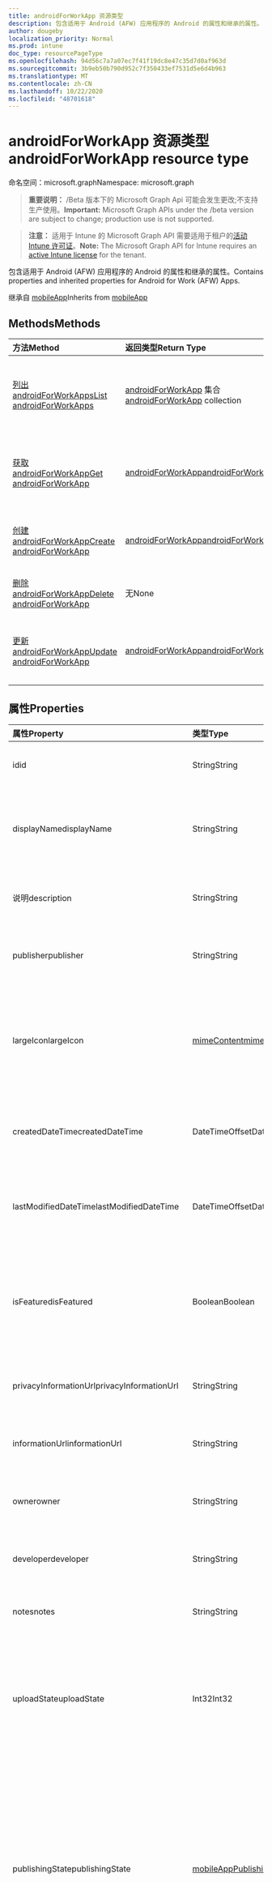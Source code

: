 ```yaml
---
title: androidForWorkApp 资源类型
description: 包含适用于 Android (AFW) 应用程序的 Android 的属性和继承的属性。
author: dougeby
localization_priority: Normal
ms.prod: intune
doc_type: resourcePageType
ms.openlocfilehash: 94d56c7a7a07ec7f41f19dc8e47c35d7d0af963d
ms.sourcegitcommit: 3b9eb50b790d952c7f350433ef7531d5e6d4b963
ms.translationtype: MT
ms.contentlocale: zh-CN
ms.lasthandoff: 10/22/2020
ms.locfileid: "48701618"
---
```

# <a name="androidforworkapp-resource-type"></a><span data-ttu-id="f8182-103">androidForWorkApp 资源类型</span><span class="sxs-lookup"><span data-stu-id="f8182-103">androidForWorkApp resource type</span></span>

<span data-ttu-id="f8182-104">命名空间：microsoft.graph</span><span class="sxs-lookup"><span data-stu-id="f8182-104">Namespace: microsoft.graph</span></span>

> <span data-ttu-id="f8182-105">**重要说明：** /Beta 版本下的 Microsoft Graph Api 可能会发生更改;不支持生产使用。</span><span class="sxs-lookup"><span data-stu-id="f8182-105">**Important:** Microsoft Graph APIs under the /beta version are subject to change; production use is not supported.</span></span>

> <span data-ttu-id="f8182-106">**注意：** 适用于 Intune 的 Microsoft Graph API 需要适用于租户的[活动 Intune 许可证](https://go.microsoft.com/fwlink/?linkid=839381)。</span><span class="sxs-lookup"><span data-stu-id="f8182-106">**Note:** The Microsoft Graph API for Intune requires an [active Intune license](https://go.microsoft.com/fwlink/?linkid=839381) for the tenant.</span></span>

<span data-ttu-id="f8182-107">包含适用于 Android (AFW) 应用程序的 Android 的属性和继承的属性。</span><span class="sxs-lookup"><span data-stu-id="f8182-107">Contains properties and inherited properties for Android for Work (AFW) Apps.</span></span>


<span data-ttu-id="f8182-108">继承自 [mobileApp](../resources/intune-shared-mobileapp.md)</span><span class="sxs-lookup"><span data-stu-id="f8182-108">Inherits from [mobileApp](../resources/intune-shared-mobileapp.md)</span></span>

## <a name="methods"></a><span data-ttu-id="f8182-109">Methods</span><span class="sxs-lookup"><span data-stu-id="f8182-109">Methods</span></span>
|<span data-ttu-id="f8182-110">方法</span><span class="sxs-lookup"><span data-stu-id="f8182-110">Method</span></span>|<span data-ttu-id="f8182-111">返回类型</span><span class="sxs-lookup"><span data-stu-id="f8182-111">Return Type</span></span>|<span data-ttu-id="f8182-112">说明</span><span class="sxs-lookup"><span data-stu-id="f8182-112">Description</span></span>|
|:---|:---|:---|
|[<span data-ttu-id="f8182-113">列出 androidForWorkApps</span><span class="sxs-lookup"><span data-stu-id="f8182-113">List androidForWorkApps</span></span>](../api/intune-apps-androidforworkapp-list.md)|<span data-ttu-id="f8182-114">[androidForWorkApp](../resources/intune-apps-androidforworkapp.md) 集合</span><span class="sxs-lookup"><span data-stu-id="f8182-114">[androidForWorkApp](../resources/intune-apps-androidforworkapp.md) collection</span></span>|<span data-ttu-id="f8182-115">列出 [androidForWorkApp](../resources/intune-apps-androidforworkapp.md) 对象的属性和关系。</span><span class="sxs-lookup"><span data-stu-id="f8182-115">List properties and relationships of the [androidForWorkApp](../resources/intune-apps-androidforworkapp.md) objects.</span></span>|
|[<span data-ttu-id="f8182-116">获取 androidForWorkApp</span><span class="sxs-lookup"><span data-stu-id="f8182-116">Get androidForWorkApp</span></span>](../api/intune-apps-androidforworkapp-get.md)|[<span data-ttu-id="f8182-117">androidForWorkApp</span><span class="sxs-lookup"><span data-stu-id="f8182-117">androidForWorkApp</span></span>](../resources/intune-apps-androidforworkapp.md)|<span data-ttu-id="f8182-118">读取 [androidForWorkApp](../resources/intune-apps-androidforworkapp.md) 对象的属性和关系。</span><span class="sxs-lookup"><span data-stu-id="f8182-118">Read properties and relationships of the [androidForWorkApp](../resources/intune-apps-androidforworkapp.md) object.</span></span>|
|[<span data-ttu-id="f8182-119">创建 androidForWorkApp</span><span class="sxs-lookup"><span data-stu-id="f8182-119">Create androidForWorkApp</span></span>](../api/intune-apps-androidforworkapp-create.md)|[<span data-ttu-id="f8182-120">androidForWorkApp</span><span class="sxs-lookup"><span data-stu-id="f8182-120">androidForWorkApp</span></span>](../resources/intune-apps-androidforworkapp.md)|<span data-ttu-id="f8182-121">创建新的 [androidForWorkApp](../resources/intune-apps-androidforworkapp.md) 对象。</span><span class="sxs-lookup"><span data-stu-id="f8182-121">Create a new [androidForWorkApp](../resources/intune-apps-androidforworkapp.md) object.</span></span>|
|[<span data-ttu-id="f8182-122">删除 androidForWorkApp</span><span class="sxs-lookup"><span data-stu-id="f8182-122">Delete androidForWorkApp</span></span>](../api/intune-apps-androidforworkapp-delete.md)|<span data-ttu-id="f8182-123">无</span><span class="sxs-lookup"><span data-stu-id="f8182-123">None</span></span>|<span data-ttu-id="f8182-124">删除 [androidForWorkApp](../resources/intune-apps-androidforworkapp.md)。</span><span class="sxs-lookup"><span data-stu-id="f8182-124">Deletes a [androidForWorkApp](../resources/intune-apps-androidforworkapp.md).</span></span>|
|[<span data-ttu-id="f8182-125">更新 androidForWorkApp</span><span class="sxs-lookup"><span data-stu-id="f8182-125">Update androidForWorkApp</span></span>](../api/intune-apps-androidforworkapp-update.md)|[<span data-ttu-id="f8182-126">androidForWorkApp</span><span class="sxs-lookup"><span data-stu-id="f8182-126">androidForWorkApp</span></span>](../resources/intune-apps-androidforworkapp.md)|<span data-ttu-id="f8182-127">更新 [androidForWorkApp](../resources/intune-apps-androidforworkapp.md) 对象的属性。</span><span class="sxs-lookup"><span data-stu-id="f8182-127">Update the properties of a [androidForWorkApp](../resources/intune-apps-androidforworkapp.md) object.</span></span>|

## <a name="properties"></a><span data-ttu-id="f8182-128">属性</span><span class="sxs-lookup"><span data-stu-id="f8182-128">Properties</span></span>
|<span data-ttu-id="f8182-129">属性</span><span class="sxs-lookup"><span data-stu-id="f8182-129">Property</span></span>|<span data-ttu-id="f8182-130">类型</span><span class="sxs-lookup"><span data-stu-id="f8182-130">Type</span></span>|<span data-ttu-id="f8182-131">说明</span><span class="sxs-lookup"><span data-stu-id="f8182-131">Description</span></span>|
|:---|:---|:---|
|<span data-ttu-id="f8182-132">id</span><span class="sxs-lookup"><span data-stu-id="f8182-132">id</span></span>|<span data-ttu-id="f8182-133">String</span><span class="sxs-lookup"><span data-stu-id="f8182-133">String</span></span>|<span data-ttu-id="f8182-134">实体的键。</span><span class="sxs-lookup"><span data-stu-id="f8182-134">Key of the entity.</span></span> <span data-ttu-id="f8182-135">继承自 [mobileApp](../resources/intune-shared-mobileapp.md)</span><span class="sxs-lookup"><span data-stu-id="f8182-135">Inherited from [mobileApp](../resources/intune-shared-mobileapp.md)</span></span>|
|<span data-ttu-id="f8182-136">displayName</span><span class="sxs-lookup"><span data-stu-id="f8182-136">displayName</span></span>|<span data-ttu-id="f8182-137">String</span><span class="sxs-lookup"><span data-stu-id="f8182-137">String</span></span>|<span data-ttu-id="f8182-138">管理员提供或导入的应用标题。</span><span class="sxs-lookup"><span data-stu-id="f8182-138">The admin provided or imported title of the app.</span></span> <span data-ttu-id="f8182-139">继承自 [mobileApp](../resources/intune-shared-mobileapp.md)</span><span class="sxs-lookup"><span data-stu-id="f8182-139">Inherited from [mobileApp](../resources/intune-shared-mobileapp.md)</span></span>|
|<span data-ttu-id="f8182-140">说明</span><span class="sxs-lookup"><span data-stu-id="f8182-140">description</span></span>|<span data-ttu-id="f8182-141">String</span><span class="sxs-lookup"><span data-stu-id="f8182-141">String</span></span>|<span data-ttu-id="f8182-142">应用的说明。</span><span class="sxs-lookup"><span data-stu-id="f8182-142">The description of the app.</span></span> <span data-ttu-id="f8182-143">继承自 [mobileApp](../resources/intune-shared-mobileapp.md)</span><span class="sxs-lookup"><span data-stu-id="f8182-143">Inherited from [mobileApp](../resources/intune-shared-mobileapp.md)</span></span>|
|<span data-ttu-id="f8182-144">publisher</span><span class="sxs-lookup"><span data-stu-id="f8182-144">publisher</span></span>|<span data-ttu-id="f8182-145">String</span><span class="sxs-lookup"><span data-stu-id="f8182-145">String</span></span>|<span data-ttu-id="f8182-146">应用的发布者。</span><span class="sxs-lookup"><span data-stu-id="f8182-146">The publisher of the app.</span></span> <span data-ttu-id="f8182-147">继承自 [mobileApp](../resources/intune-shared-mobileapp.md)</span><span class="sxs-lookup"><span data-stu-id="f8182-147">Inherited from [mobileApp](../resources/intune-shared-mobileapp.md)</span></span>|
|<span data-ttu-id="f8182-148">largeIcon</span><span class="sxs-lookup"><span data-stu-id="f8182-148">largeIcon</span></span>|[<span data-ttu-id="f8182-149">mimeContent</span><span class="sxs-lookup"><span data-stu-id="f8182-149">mimeContent</span></span>](../resources/intune-shared-mimecontent.md)|<span data-ttu-id="f8182-150">要显示在应用详细信息中并用于图标上传的大图标。</span><span class="sxs-lookup"><span data-stu-id="f8182-150">The large icon, to be displayed in the app details and used for upload of the icon.</span></span> <span data-ttu-id="f8182-151">继承自 [mobileApp](../resources/intune-shared-mobileapp.md)</span><span class="sxs-lookup"><span data-stu-id="f8182-151">Inherited from [mobileApp](../resources/intune-shared-mobileapp.md)</span></span>|
|<span data-ttu-id="f8182-152">createdDateTime</span><span class="sxs-lookup"><span data-stu-id="f8182-152">createdDateTime</span></span>|<span data-ttu-id="f8182-153">DateTimeOffset</span><span class="sxs-lookup"><span data-stu-id="f8182-153">DateTimeOffset</span></span>|<span data-ttu-id="f8182-154">创建应用的日期和时间。</span><span class="sxs-lookup"><span data-stu-id="f8182-154">The date and time the app was created.</span></span> <span data-ttu-id="f8182-155">继承自 [mobileApp](../resources/intune-shared-mobileapp.md)</span><span class="sxs-lookup"><span data-stu-id="f8182-155">Inherited from [mobileApp](../resources/intune-shared-mobileapp.md)</span></span>|
|<span data-ttu-id="f8182-156">lastModifiedDateTime</span><span class="sxs-lookup"><span data-stu-id="f8182-156">lastModifiedDateTime</span></span>|<span data-ttu-id="f8182-157">DateTimeOffset</span><span class="sxs-lookup"><span data-stu-id="f8182-157">DateTimeOffset</span></span>|<span data-ttu-id="f8182-158">上次修改应用的日期和时间。</span><span class="sxs-lookup"><span data-stu-id="f8182-158">The date and time the app was last modified.</span></span> <span data-ttu-id="f8182-159">继承自 [mobileApp](../resources/intune-shared-mobileapp.md)</span><span class="sxs-lookup"><span data-stu-id="f8182-159">Inherited from [mobileApp](../resources/intune-shared-mobileapp.md)</span></span>|
|<span data-ttu-id="f8182-160">isFeatured</span><span class="sxs-lookup"><span data-stu-id="f8182-160">isFeatured</span></span>|<span data-ttu-id="f8182-161">Boolean</span><span class="sxs-lookup"><span data-stu-id="f8182-161">Boolean</span></span>|<span data-ttu-id="f8182-162">指示应用是否被管理员标记为特色的值。继承自 [mobileApp](../resources/intune-shared-mobileapp.md)</span><span class="sxs-lookup"><span data-stu-id="f8182-162">The value indicating whether the app is marked as featured by the admin. Inherited from [mobileApp](../resources/intune-shared-mobileapp.md)</span></span>|
|<span data-ttu-id="f8182-163">privacyInformationUrl</span><span class="sxs-lookup"><span data-stu-id="f8182-163">privacyInformationUrl</span></span>|<span data-ttu-id="f8182-164">String</span><span class="sxs-lookup"><span data-stu-id="f8182-164">String</span></span>|<span data-ttu-id="f8182-165">隐私声明 URL。</span><span class="sxs-lookup"><span data-stu-id="f8182-165">The privacy statement Url.</span></span> <span data-ttu-id="f8182-166">继承自 [mobileApp](../resources/intune-shared-mobileapp.md)</span><span class="sxs-lookup"><span data-stu-id="f8182-166">Inherited from [mobileApp](../resources/intune-shared-mobileapp.md)</span></span>|
|<span data-ttu-id="f8182-167">informationUrl</span><span class="sxs-lookup"><span data-stu-id="f8182-167">informationUrl</span></span>|<span data-ttu-id="f8182-168">String</span><span class="sxs-lookup"><span data-stu-id="f8182-168">String</span></span>|<span data-ttu-id="f8182-169">详细信息 URL。</span><span class="sxs-lookup"><span data-stu-id="f8182-169">The more information Url.</span></span> <span data-ttu-id="f8182-170">继承自 [mobileApp](../resources/intune-shared-mobileapp.md)</span><span class="sxs-lookup"><span data-stu-id="f8182-170">Inherited from [mobileApp](../resources/intune-shared-mobileapp.md)</span></span>|
|<span data-ttu-id="f8182-171">owner</span><span class="sxs-lookup"><span data-stu-id="f8182-171">owner</span></span>|<span data-ttu-id="f8182-172">String</span><span class="sxs-lookup"><span data-stu-id="f8182-172">String</span></span>|<span data-ttu-id="f8182-173">应用的所有者。</span><span class="sxs-lookup"><span data-stu-id="f8182-173">The owner of the app.</span></span> <span data-ttu-id="f8182-174">继承自 [mobileApp](../resources/intune-shared-mobileapp.md)</span><span class="sxs-lookup"><span data-stu-id="f8182-174">Inherited from [mobileApp](../resources/intune-shared-mobileapp.md)</span></span>|
|<span data-ttu-id="f8182-175">developer</span><span class="sxs-lookup"><span data-stu-id="f8182-175">developer</span></span>|<span data-ttu-id="f8182-176">String</span><span class="sxs-lookup"><span data-stu-id="f8182-176">String</span></span>|<span data-ttu-id="f8182-177">应用的开发者。</span><span class="sxs-lookup"><span data-stu-id="f8182-177">The developer of the app.</span></span> <span data-ttu-id="f8182-178">继承自 [mobileApp](../resources/intune-shared-mobileapp.md)</span><span class="sxs-lookup"><span data-stu-id="f8182-178">Inherited from [mobileApp](../resources/intune-shared-mobileapp.md)</span></span>|
|<span data-ttu-id="f8182-179">notes</span><span class="sxs-lookup"><span data-stu-id="f8182-179">notes</span></span>|<span data-ttu-id="f8182-180">String</span><span class="sxs-lookup"><span data-stu-id="f8182-180">String</span></span>|<span data-ttu-id="f8182-181">应用的备注。</span><span class="sxs-lookup"><span data-stu-id="f8182-181">Notes for the app.</span></span> <span data-ttu-id="f8182-182">继承自 [mobileApp](../resources/intune-shared-mobileapp.md)</span><span class="sxs-lookup"><span data-stu-id="f8182-182">Inherited from [mobileApp](../resources/intune-shared-mobileapp.md)</span></span>|
|<span data-ttu-id="f8182-183">uploadState</span><span class="sxs-lookup"><span data-stu-id="f8182-183">uploadState</span></span>|<span data-ttu-id="f8182-184">Int32</span><span class="sxs-lookup"><span data-stu-id="f8182-184">Int32</span></span>|<span data-ttu-id="f8182-185">上载状态。</span><span class="sxs-lookup"><span data-stu-id="f8182-185">The upload state.</span></span> <span data-ttu-id="f8182-186">可能的值包括： 0- `Not Ready` 、1- `Ready` 、2- `Processing` 。</span><span class="sxs-lookup"><span data-stu-id="f8182-186">Possible values are: 0 - `Not Ready`, 1 - `Ready`, 2 - `Processing`.</span></span> <span data-ttu-id="f8182-187">继承自 [mobileApp](../resources/intune-shared-mobileapp.md)</span><span class="sxs-lookup"><span data-stu-id="f8182-187">Inherited from [mobileApp](../resources/intune-shared-mobileapp.md)</span></span>|
|<span data-ttu-id="f8182-188">publishingState</span><span class="sxs-lookup"><span data-stu-id="f8182-188">publishingState</span></span>|[<span data-ttu-id="f8182-189">mobileAppPublishingState</span><span class="sxs-lookup"><span data-stu-id="f8182-189">mobileAppPublishingState</span></span>](../resources/intune-apps-mobileapppublishingstate.md)|<span data-ttu-id="f8182-190">应用的发布状态。</span><span class="sxs-lookup"><span data-stu-id="f8182-190">The publishing state for the app.</span></span> <span data-ttu-id="f8182-191">除非应用已发布，否则无法分配应用。</span><span class="sxs-lookup"><span data-stu-id="f8182-191">The app cannot be assigned unless the app is published.</span></span> <span data-ttu-id="f8182-192">继承自 [mobileApp](../resources/intune-shared-mobileapp.md)。</span><span class="sxs-lookup"><span data-stu-id="f8182-192">Inherited from [mobileApp](../resources/intune-shared-mobileapp.md).</span></span> <span data-ttu-id="f8182-193">可取值为：`notPublished`、`processing`、`published`。</span><span class="sxs-lookup"><span data-stu-id="f8182-193">Possible values are: `notPublished`, `processing`, `published`.</span></span>|
|<span data-ttu-id="f8182-194">isAssigned</span><span class="sxs-lookup"><span data-stu-id="f8182-194">isAssigned</span></span>|<span data-ttu-id="f8182-195">Boolean</span><span class="sxs-lookup"><span data-stu-id="f8182-195">Boolean</span></span>|<span data-ttu-id="f8182-196">指示是否至少向一个组分配了应用程序的值。</span><span class="sxs-lookup"><span data-stu-id="f8182-196">The value indicating whether the app is assigned to at least one group.</span></span> <span data-ttu-id="f8182-197">继承自 [mobileApp](../resources/intune-shared-mobileapp.md)</span><span class="sxs-lookup"><span data-stu-id="f8182-197">Inherited from [mobileApp](../resources/intune-shared-mobileapp.md)</span></span>|
|<span data-ttu-id="f8182-198">roleScopeTagIds</span><span class="sxs-lookup"><span data-stu-id="f8182-198">roleScopeTagIds</span></span>|<span data-ttu-id="f8182-199">String collection</span><span class="sxs-lookup"><span data-stu-id="f8182-199">String collection</span></span>|<span data-ttu-id="f8182-200">此移动应用的作用域标记 id 列表。</span><span class="sxs-lookup"><span data-stu-id="f8182-200">List of scope tag ids for this mobile app.</span></span> <span data-ttu-id="f8182-201">继承自 [mobileApp](../resources/intune-shared-mobileapp.md)</span><span class="sxs-lookup"><span data-stu-id="f8182-201">Inherited from [mobileApp](../resources/intune-shared-mobileapp.md)</span></span>|
|<span data-ttu-id="f8182-202">dependentAppCount</span><span class="sxs-lookup"><span data-stu-id="f8182-202">dependentAppCount</span></span>|<span data-ttu-id="f8182-203">Int32</span><span class="sxs-lookup"><span data-stu-id="f8182-203">Int32</span></span>|<span data-ttu-id="f8182-204">子应用程序的依赖项总数。</span><span class="sxs-lookup"><span data-stu-id="f8182-204">The total number of dependencies the child app has.</span></span> <span data-ttu-id="f8182-205">继承自 [mobileApp](../resources/intune-shared-mobileapp.md)</span><span class="sxs-lookup"><span data-stu-id="f8182-205">Inherited from [mobileApp](../resources/intune-shared-mobileapp.md)</span></span>|
|<span data-ttu-id="f8182-206">supersedingAppCount</span><span class="sxs-lookup"><span data-stu-id="f8182-206">supersedingAppCount</span></span>|<span data-ttu-id="f8182-207">Int32</span><span class="sxs-lookup"><span data-stu-id="f8182-207">Int32</span></span>|<span data-ttu-id="f8182-208">此应用程序直接或间接取代的应用程序总数量。</span><span class="sxs-lookup"><span data-stu-id="f8182-208">The total number of apps this app directly or indirectly supersedes.</span></span> <span data-ttu-id="f8182-209">继承自 [mobileApp](../resources/intune-shared-mobileapp.md)</span><span class="sxs-lookup"><span data-stu-id="f8182-209">Inherited from [mobileApp](../resources/intune-shared-mobileapp.md)</span></span>|
|<span data-ttu-id="f8182-210">supersededAppCount</span><span class="sxs-lookup"><span data-stu-id="f8182-210">supersededAppCount</span></span>|<span data-ttu-id="f8182-211">Int32</span><span class="sxs-lookup"><span data-stu-id="f8182-211">Int32</span></span>|<span data-ttu-id="f8182-212">此应用程序直接或间接取代的应用程序总数量。</span><span class="sxs-lookup"><span data-stu-id="f8182-212">The total number of apps this app is directly or indirectly superseded by.</span></span> <span data-ttu-id="f8182-213">继承自 [mobileApp](../resources/intune-shared-mobileapp.md)</span><span class="sxs-lookup"><span data-stu-id="f8182-213">Inherited from [mobileApp](../resources/intune-shared-mobileapp.md)</span></span>|
|<span data-ttu-id="f8182-214">packageId</span><span class="sxs-lookup"><span data-stu-id="f8182-214">packageId</span></span>|<span data-ttu-id="f8182-215">String</span><span class="sxs-lookup"><span data-stu-id="f8182-215">String</span></span>|<span data-ttu-id="f8182-216">包标识符。</span><span class="sxs-lookup"><span data-stu-id="f8182-216">The package identifier.</span></span>|
|<span data-ttu-id="f8182-217">appIdentifier</span><span class="sxs-lookup"><span data-stu-id="f8182-217">appIdentifier</span></span>|<span data-ttu-id="f8182-218">String</span><span class="sxs-lookup"><span data-stu-id="f8182-218">String</span></span>|<span data-ttu-id="f8182-219">标识名称。</span><span class="sxs-lookup"><span data-stu-id="f8182-219">The Identity Name.</span></span>|
|<span data-ttu-id="f8182-220">usedLicenseCount</span><span class="sxs-lookup"><span data-stu-id="f8182-220">usedLicenseCount</span></span>|<span data-ttu-id="f8182-221">Int32</span><span class="sxs-lookup"><span data-stu-id="f8182-221">Int32</span></span>|<span data-ttu-id="f8182-222">使用中的 VPP 许可证数量。</span><span class="sxs-lookup"><span data-stu-id="f8182-222">The number of VPP licenses in use.</span></span>|
|<span data-ttu-id="f8182-223">totalLicenseCount</span><span class="sxs-lookup"><span data-stu-id="f8182-223">totalLicenseCount</span></span>|<span data-ttu-id="f8182-224">Int32</span><span class="sxs-lookup"><span data-stu-id="f8182-224">Int32</span></span>|<span data-ttu-id="f8182-225">VPP 许可证的总数。</span><span class="sxs-lookup"><span data-stu-id="f8182-225">The total number of VPP licenses.</span></span>|
|<span data-ttu-id="f8182-226">appStoreUrl</span><span class="sxs-lookup"><span data-stu-id="f8182-226">appStoreUrl</span></span>|<span data-ttu-id="f8182-227">String</span><span class="sxs-lookup"><span data-stu-id="f8182-227">String</span></span>|<span data-ttu-id="f8182-228">"播放工作商店" 应用程序 URL。</span><span class="sxs-lookup"><span data-stu-id="f8182-228">The Play for Work Store app URL.</span></span>|

## <a name="relationships"></a><span data-ttu-id="f8182-229">关系</span><span class="sxs-lookup"><span data-stu-id="f8182-229">Relationships</span></span>
|<span data-ttu-id="f8182-230">关系</span><span class="sxs-lookup"><span data-stu-id="f8182-230">Relationship</span></span>|<span data-ttu-id="f8182-231">类型</span><span class="sxs-lookup"><span data-stu-id="f8182-231">Type</span></span>|<span data-ttu-id="f8182-232">说明</span><span class="sxs-lookup"><span data-stu-id="f8182-232">Description</span></span>|
|:---|:---|:---|
|<span data-ttu-id="f8182-233">categories</span><span class="sxs-lookup"><span data-stu-id="f8182-233">categories</span></span>|<span data-ttu-id="f8182-234">[mobileAppCategory](../resources/intune-apps-mobileappcategory.md) 集合</span><span class="sxs-lookup"><span data-stu-id="f8182-234">[mobileAppCategory](../resources/intune-apps-mobileappcategory.md) collection</span></span>|<span data-ttu-id="f8182-235">此应用的类别列表。</span><span class="sxs-lookup"><span data-stu-id="f8182-235">The list of categories for this app.</span></span> <span data-ttu-id="f8182-236">继承自 [mobileApp](../resources/intune-shared-mobileapp.md)</span><span class="sxs-lookup"><span data-stu-id="f8182-236">Inherited from [mobileApp](../resources/intune-shared-mobileapp.md)</span></span>|
|<span data-ttu-id="f8182-237">assignments</span><span class="sxs-lookup"><span data-stu-id="f8182-237">assignments</span></span>|<span data-ttu-id="f8182-238">[mobileAppAssignment](../resources/intune-apps-mobileappassignment.md) 集合</span><span class="sxs-lookup"><span data-stu-id="f8182-238">[mobileAppAssignment](../resources/intune-apps-mobileappassignment.md) collection</span></span>|<span data-ttu-id="f8182-239">此移动应用的组分配的列表。</span><span class="sxs-lookup"><span data-stu-id="f8182-239">The list of group assignments for this mobile app.</span></span> <span data-ttu-id="f8182-240">继承自 [mobileApp](../resources/intune-shared-mobileapp.md)</span><span class="sxs-lookup"><span data-stu-id="f8182-240">Inherited from [mobileApp](../resources/intune-shared-mobileapp.md)</span></span>|
|<span data-ttu-id="f8182-241">installSummary</span><span class="sxs-lookup"><span data-stu-id="f8182-241">installSummary</span></span>|[<span data-ttu-id="f8182-242">mobileAppInstallSummary</span><span class="sxs-lookup"><span data-stu-id="f8182-242">mobileAppInstallSummary</span></span>](../resources/intune-apps-mobileappinstallsummary.md)|<span data-ttu-id="f8182-243">移动应用安装摘要。</span><span class="sxs-lookup"><span data-stu-id="f8182-243">Mobile App Install Summary.</span></span> <span data-ttu-id="f8182-244">继承自 [mobileApp](../resources/intune-shared-mobileapp.md)</span><span class="sxs-lookup"><span data-stu-id="f8182-244">Inherited from [mobileApp](../resources/intune-shared-mobileapp.md)</span></span>|
|<span data-ttu-id="f8182-245">deviceStatuses</span><span class="sxs-lookup"><span data-stu-id="f8182-245">deviceStatuses</span></span>|<span data-ttu-id="f8182-246">[mobileAppInstallStatus](../resources/intune-apps-mobileappinstallstatus.md) 集合</span><span class="sxs-lookup"><span data-stu-id="f8182-246">[mobileAppInstallStatus](../resources/intune-apps-mobileappinstallstatus.md) collection</span></span>|<span data-ttu-id="f8182-247">此移动应用程序的安装状态列表。</span><span class="sxs-lookup"><span data-stu-id="f8182-247">The list of installation states for this mobile app.</span></span> <span data-ttu-id="f8182-248">继承自 [mobileApp](../resources/intune-shared-mobileapp.md)</span><span class="sxs-lookup"><span data-stu-id="f8182-248">Inherited from [mobileApp](../resources/intune-shared-mobileapp.md)</span></span>|
|<span data-ttu-id="f8182-249">userStatuses</span><span class="sxs-lookup"><span data-stu-id="f8182-249">userStatuses</span></span>|<span data-ttu-id="f8182-250">[userAppInstallStatus](../resources/intune-apps-userappinstallstatus.md) 集合</span><span class="sxs-lookup"><span data-stu-id="f8182-250">[userAppInstallStatus](../resources/intune-apps-userappinstallstatus.md) collection</span></span>|<span data-ttu-id="f8182-251">此移动应用程序的安装状态列表。</span><span class="sxs-lookup"><span data-stu-id="f8182-251">The list of installation states for this mobile app.</span></span> <span data-ttu-id="f8182-252">继承自 [mobileApp](../resources/intune-shared-mobileapp.md)</span><span class="sxs-lookup"><span data-stu-id="f8182-252">Inherited from [mobileApp](../resources/intune-shared-mobileapp.md)</span></span>|
|<span data-ttu-id="f8182-253">相互</span><span class="sxs-lookup"><span data-stu-id="f8182-253">relationships</span></span>|<span data-ttu-id="f8182-254">[mobileAppRelationship](../resources/intune-apps-mobileapprelationship.md) 集合</span><span class="sxs-lookup"><span data-stu-id="f8182-254">[mobileAppRelationship](../resources/intune-apps-mobileapprelationship.md) collection</span></span>|<span data-ttu-id="f8182-255">此应用程序的直接关系集。</span><span class="sxs-lookup"><span data-stu-id="f8182-255">The set of direct relationships for this app.</span></span> <span data-ttu-id="f8182-256">继承自 [mobileApp](../resources/intune-shared-mobileapp.md)</span><span class="sxs-lookup"><span data-stu-id="f8182-256">Inherited from [mobileApp](../resources/intune-shared-mobileapp.md)</span></span>|

## <a name="json-representation"></a><span data-ttu-id="f8182-257">JSON 表示形式</span><span class="sxs-lookup"><span data-stu-id="f8182-257">JSON Representation</span></span>
<span data-ttu-id="f8182-258">下面是资源的 JSON 表示形式。</span><span class="sxs-lookup"><span data-stu-id="f8182-258">Here is a JSON representation of the resource.</span></span>
<!-- {
  "blockType": "resource",
  "keyProperty": "id",
  "@odata.type": "microsoft.graph.androidForWorkApp"
}
-->
``` json
{
  "@odata.type": "#microsoft.graph.androidForWorkApp",
  "id": "String (identifier)",
  "displayName": "String",
  "description": "String",
  "publisher": "String",
  "largeIcon": {
    "@odata.type": "microsoft.graph.mimeContent",
    "type": "String",
    "value": "binary"
  },
  "createdDateTime": "String (timestamp)",
  "lastModifiedDateTime": "String (timestamp)",
  "isFeatured": true,
  "privacyInformationUrl": "String",
  "informationUrl": "String",
  "owner": "String",
  "developer": "String",
  "notes": "String",
  "uploadState": 1024,
  "publishingState": "String",
  "isAssigned": true,
  "roleScopeTagIds": [
    "String"
  ],
  "dependentAppCount": 1024,
  "supersedingAppCount": 1024,
  "supersededAppCount": 1024,
  "packageId": "String",
  "appIdentifier": "String",
  "usedLicenseCount": 1024,
  "totalLicenseCount": 1024,
  "appStoreUrl": "String"
}
```





